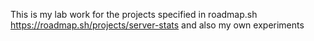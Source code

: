 This is my lab work for the projects specified in roadmap.sh
https://roadmap.sh/projects/server-stats
and also my own experiments
